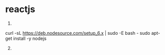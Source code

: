 # reactjs
1)
curl -sL https://deb.nodesource.com/setup_6.x | sudo -E bash -
sudo apt-get install -y nodejs

2)
